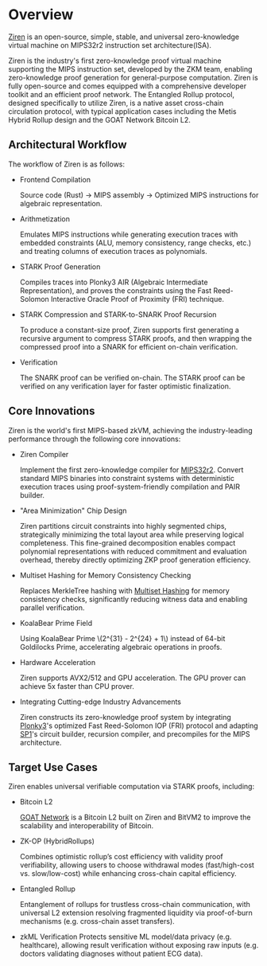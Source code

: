 # Overview

[Ziren](https://github.com/ProjectZKM/Ziren) is an open-source, simple, stable, and universal zero-knowledge virtual machine on MIPS32r2 instruction set architecture(ISA).


Ziren is the industry's first zero-knowledge proof virtual machine supporting the MIPS instruction set, developed by the ZKM team, enabling zero-knowledge proof generation for general-purpose computation. Ziren is fully open-source and comes equipped with a comprehensive developer toolkit and an efficient proof network. The Entangled Rollup protocol, designed specifically to utilize Ziren, is a native asset cross-chain circulation protocol, with typical application cases including the Metis Hybrid Rollup design and the GOAT Network Bitcoin L2.

## Architectural Workflow

The workflow of Ziren is as follows:
- Frontend Compilation
  
  Source code (Rust) → MIPS assembly → Optimized MIPS instructions for algebraic representation.
- Arithmetization

  Emulates MIPS instructions while generating execution traces with embedded constraints (ALU, memory consistency, range checks, etc.) and treating columns of execution traces as polynomials.
- STARK Proof Generation

  Compiles traces into Plonky3 AIR (Algebraic Intermediate Representation), and proves the constraints using the Fast Reed-Solomon Interactive Oracle Proof of Proximity (FRI) technique.
- STARK Compression and STARK-to-SNARK Proof Recursion
  
  To produce a constant-size proof, Ziren supports first generating a recursive argument to compress STARK proofs, and then wrapping the compressed proof into a SNARK for efficient on-chain verification.
- Verification
  
  The SNARK proof can be verified on-chain. The STARK proof can be verified on any verification layer for faster optimistic finalization.

## Core Innovations


Ziren is the world's first MIPS-based zkVM, achieving the industry-leading performance through the following core innovations:

- Ziren Compiler
   
  Implement the first zero-knowledge compiler for [MIPS32r2](/mips-vm/mips-vm.md). Convert standard MIPS binaries into constraint systems with deterministic execution traces using proof-system-friendly compilation and PAIR builder.

- "Area Minimization" Chip Design

  Ziren partitions circuit constraints into highly segmented chips, strategically minimizing the total layout area while preserving logical completeness. This fine-grained decomposition enables compact polynomial representations with reduced commitment and evaluation overhead, thereby directly optimizing ZKP proof generation efficiency.

- Multiset Hashing for Memory Consistency Checking

  Replaces MerkleTree hashing with [Multiset Hashing](/design/memory-checking.md) for memory consistency checks, significantly reducing witness data and enabling parallel verification.
 
- KoalaBear Prime Field

  Using KoalaBear Prime \\(2^{31} - 2^{24} + 1\\) instead of 64-bit Goldilocks Prime, accelerating algebraic operations in proofs.

- Hardware Acceleration

  Ziren supports AVX2/512 and GPU acceleration. The GPU prover can achieve 5x faster than CPU prover.
 
- Integrating Cutting-edge Industry Advancements

  Ziren constructs its zero-knowledge proof system by integrating [Plonky3](https://github.com/Plonky3/Plonky3)'s optimized Fast Reed-Solomon IOP (FRI) protocol and adapting [SP1](https://github.com/succinctlabs/sp1)'s circuit builder, recursion compiler, and precompiles for the MIPS architecture.

## Target Use Cases
Ziren enables universal verifiable computation via STARK proofs, including:
- Bitcoin L2
 
  [GOAT Network](https://www.goat.network/) is a Bitcoin L2 built on Ziren and BitVM2 to improve the scalability and interoperability of Bitcoin. 
  
- ZK-OP (HybridRollups) 
  
  Combines optimistic rollup’s cost efficiency with validity proof verifiability, allowing users to choose withdrawal modes (fast/high-cost vs. slow/low-cost) while enhancing cross-chain capital efficiency. 
- Entangled Rollup

  Entanglement of rollups for trustless cross-chain communication, with universal L2 extension resolving fragmented liquidity via proof-of-burn mechanisms (e.g. cross-chain asset transfers).
 
- zkML Verification
  Protects sensitive ML model/data privacy (e.g. healthcare), allowing result verification without exposing raw inputs (e.g. doctors validating diagnoses without patient ECG data).